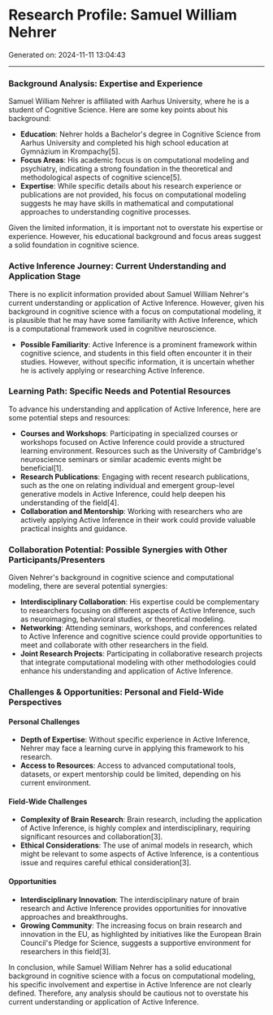 # Research Profile: Samuel William Nehrer

Generated on: 2024-11-11 13:04:43

---

### Background Analysis: Expertise and Experience

Samuel William Nehrer is affiliated with Aarhus University, where he is a student of Cognitive Science. Here are some key points about his background:

- **Education**: Nehrer holds a Bachelor's degree in Cognitive Science from Aarhus University and completed his high school education at Gymnázium in Krompachy[5].
- **Focus Areas**: His academic focus is on computational modeling and psychiatry, indicating a strong foundation in the theoretical and methodological aspects of cognitive science[5].
- **Expertise**: While specific details about his research experience or publications are not provided, his focus on computational modeling suggests he may have skills in mathematical and computational approaches to understanding cognitive processes.

Given the limited information, it is important not to overstate his expertise or experience. However, his educational background and focus areas suggest a solid foundation in cognitive science.

### Active Inference Journey: Current Understanding and Application Stage

There is no explicit information provided about Samuel William Nehrer's current understanding or application of Active Inference. However, given his background in cognitive science with a focus on computational modeling, it is plausible that he may have some familiarity with Active Inference, which is a computational framework used in cognitive neuroscience.

- **Possible Familiarity**: Active Inference is a prominent framework within cognitive science, and students in this field often encounter it in their studies. However, without specific information, it is uncertain whether he is actively applying or researching Active Inference.

### Learning Path: Specific Needs and Potential Resources

To advance his understanding and application of Active Inference, here are some potential steps and resources:

- **Courses and Workshops**: Participating in specialized courses or workshops focused on Active Inference could provide a structured learning environment. Resources such as the University of Cambridge's neuroscience seminars or similar academic events might be beneficial[1].
- **Research Publications**: Engaging with recent research publications, such as the one on relating individual and emergent group-level generative models in Active Inference, could help deepen his understanding of the field[4].
- **Collaboration and Mentorship**: Working with researchers who are actively applying Active Inference in their work could provide valuable practical insights and guidance.

### Collaboration Potential: Possible Synergies with Other Participants/Presenters

Given Nehrer's background in cognitive science and computational modeling, there are several potential synergies:

- **Interdisciplinary Collaboration**: His expertise could be complementary to researchers focusing on different aspects of Active Inference, such as neuroimaging, behavioral studies, or theoretical modeling.
- **Networking**: Attending seminars, workshops, and conferences related to Active Inference and cognitive science could provide opportunities to meet and collaborate with other researchers in the field.
- **Joint Research Projects**: Participating in collaborative research projects that integrate computational modeling with other methodologies could enhance his understanding and application of Active Inference.

### Challenges & Opportunities: Personal and Field-Wide Perspectives

#### Personal Challenges
- **Depth of Expertise**: Without specific experience in Active Inference, Nehrer may face a learning curve in applying this framework to his research.
- **Access to Resources**: Access to advanced computational tools, datasets, or expert mentorship could be limited, depending on his current environment.

#### Field-Wide Challenges
- **Complexity of Brain Research**: Brain research, including the application of Active Inference, is highly complex and interdisciplinary, requiring significant resources and collaboration[3].
- **Ethical Considerations**: The use of animal models in research, which might be relevant to some aspects of Active Inference, is a contentious issue and requires careful ethical consideration[3].

#### Opportunities
- **Interdisciplinary Innovation**: The interdisciplinary nature of brain research and Active Inference provides opportunities for innovative approaches and breakthroughs.
- **Growing Community**: The increasing focus on brain research and innovation in the EU, as highlighted by initiatives like the European Brain Council's Pledge for Science, suggests a supportive environment for researchers in this field[3].

In conclusion, while Samuel William Nehrer has a solid educational background in cognitive science with a focus on computational modeling, his specific involvement and expertise in Active Inference are not clearly defined. Therefore, any analysis should be cautious not to overstate his current understanding or application of Active Inference.